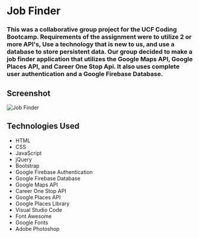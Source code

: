 # Job Finder

### This was a collaborative group project for the UCF Coding Bootcamp. Requirements of the assignment were to utilize 2 or more API's, Use a technology that is new to us, and use a database to store persistent data. Our group decided to make a job finder application that utilizes the Google Maps API, Google Places API, and Career One Stop Api. It also uses complete user authentication and a Google Firebase Database.

## Screenshot
![Job Finder](assets/images/jobHunter.png)

## Technologies Used
* HTML
* CSS
* JavaScript
* jQuery
* Bootstrap
* Google Firebase Authentication
* Google Firebase Database
* Google Maps API
* Career One Stop API
* Google Places API
* Google Places Library
* Visual Studio Code
* Font Awesome
* Google Fonts
* Adobe Photoshop
